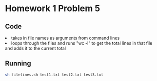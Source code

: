 # Homework 1 Problem 5

## Code
<li>takes in file names as arguments from command lines</li>
<li>loops through the files and runs "wc -l" to get the total lines in that file and adds it to the current total </li>

## Running 
```bash
sh filelines.sh test1.txt test2.txt test3.txt
```

